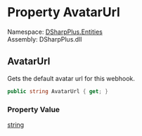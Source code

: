# Property AvatarUrl

Namespace: [DSharpPlus.Entities](DSharpPlus.Entities.md)  
Assembly: DSharpPlus.dll

## <a id="DSharpPlus_Entities_DiscordWebhook_AvatarUrl"></a>AvatarUrl

Gets the default avatar url for this webhook.

```csharp
public string AvatarUrl { get; }
```

### Property Value

[string](https://learn.microsoft.com/dotnet/api/system.string)

